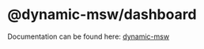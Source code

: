 # @dynamic-msw/dashboard

Documentation can be found here: [dynamic-msw](https://github.com/dynamicmsw/dynamic-msw/tree/main?tab=readme-ov-file#dynamic-mock-service-worker)

